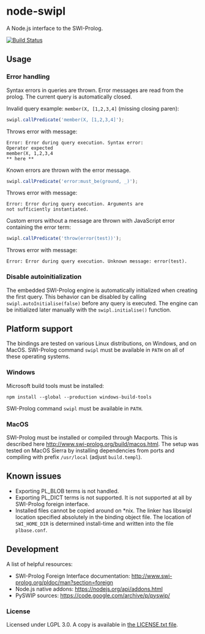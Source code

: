 # node-swipl

A Node.js interface to the SWI-Prolog.

[![Build Status](https://travis-ci.org/rla/node-swipl.svg?branch=master)](https://travis-ci.org/rla/node-swipl)

## Usage

### Error handling

Syntax errors in queries are thrown. Error messages
are read from the prolog. The current query is automatically
closed.

Invalid query example: `member(X, [1,2,3,4]` (missing closing paren):

```js
swipl.callPredicate('member(X, [1,2,3,4]');
```

Throws error with message:

```
Error: Error during query execution. Syntax error:
Operator expected
member(X, 1,2,3,4
** here **
```

Known errors are thrown with the error message.

```js
swipl.callPredicate('error:must_be(ground, _)');
```

Throws error with message:

```
Error: Error during query execution. Arguments are
not sufficiently instantiated.
```

Custom errors without a message are thrown with JavaScript
error containing the error term:

```js
swipl.callPredicate('throw(error(test))');
```

Throws error with message:

```
Error: Error during query execution. Unknown message: error(test).
```

### Disable autoinitialization

The embedded SWI-Prolog engine is automatically initialized
when creating the first query. This behavior can be disabled
by calling `swipl.autoInitialise(false)` before any query is
executed. The engine can be initialized later manually with
the `swipl.initialise()` function.

## Platform support

The bindings are tested on various Linux distributions, on Windows,
and on MacOS. SWI-Prolog command `swipl` must be available in `PATH`
on all of these operating systems.

### Windows

Microsoft build tools must be installed:

```
npm install --global --production windows-build-tools
```

SWI-Prolog command `swipl` must be available in `PATH`.

### MacOS

SWI-Prolog must be installed or compiled through Macports. This is
described here <http://www.swi-prolog.org/build/macos.html>. The setup was
tested on MacOS Sierra by installing dependencies from ports and compiling
with prefix `/usr/local` (adjust `build.templ`).

## Known issues

 * Exporting PL_BLOB terms is not handled.
 * Exporting PL_DICT terms is not supported. It is not supported at all by SWI-Prolog
   foreign interface.
 * Installed files cannot be copied around on *nix. The linker has libswipl location
   specified absolutely in the binding object file. The location of `SWI_HOME_DIR` is
   determined install-time and written into the file `plbase.conf`.

## Development

A list of helpful resources:
 
 * SWI-Prolog Foreign Interface documentation: <http://www.swi-prolog.org/pldoc/man?section=foreign>
 * Node.js native addons: <https://nodejs.org/api/addons.html>
 * PySWIP sources: <https://code.google.com/archive/p/pyswip/>

### License

Licensed under LGPL 3.0. A copy is available in [the LICENSE.txt file](LICENSE.txt).
